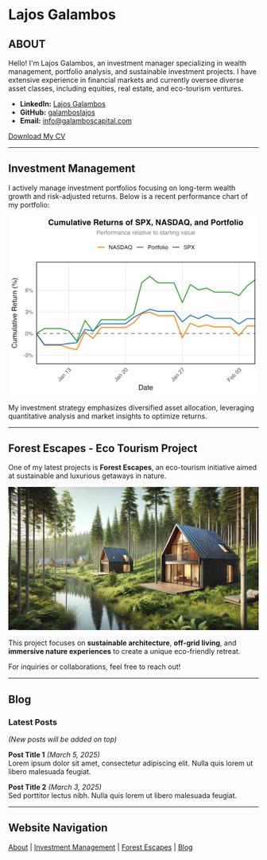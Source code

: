 # Lajos Galambos

## ABOUT
Hello! I'm Lajos Galambos, an investment manager specializing in wealth management, portfolio analysis, and sustainable investment projects. I have extensive experience in financial markets and currently oversee diverse asset classes, including equities, real estate, and eco-tourism ventures.

- **LinkedIn:** [Lajos Galambos](https://www.linkedin.com/in/lajosgalambos)
- **GitHub:** [galamboslajos](https://github.com/galamboslajos)
- **Email:** [info@galamboscapital.com](mailto:info@galamboscapital.com)

[Download My CV](./Lajos_Galambos_CV.pdf)

---

## Investment Management
I actively manage investment portfolios focusing on long-term wealth growth and risk-adjusted returns. Below is a recent performance chart of my portfolio:

![Portfolio Performance](./portfolio_cumulative_returns.png)

My investment strategy emphasizes diversified asset allocation, leveraging quantitative analysis and market insights to optimize returns.

---

## Forest Escapes - Eco Tourism Project
One of my latest projects is **Forest Escapes**, an eco-tourism initiative aimed at sustainable and luxurious getaways in nature.

![Forest Escapes](./Forest1.png)

This project focuses on **sustainable architecture**, **off-grid living**, and **immersive nature experiences** to create a unique eco-friendly retreat.

For inquiries or collaborations, feel free to reach out!

---

## Blog
### Latest Posts
_(New posts will be added on top)_

**Post Title 1** *(March 5, 2025)*  
Lorem ipsum dolor sit amet, consectetur adipiscing elit. Nulla quis lorem ut libero malesuada feugiat.

**Post Title 2** *(March 3, 2025)*  
Sed porttitor lectus nibh. Nulla quis lorem ut libero malesuada feugiat.

---

## Website Navigation
[About](#about) | [Investment Management](#investment-management) | [Forest Escapes](#forest-escapes---eco-tourism-project) | [Blog](#blog)
